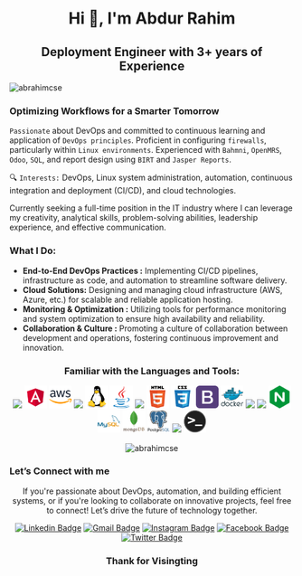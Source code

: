 <h1 align="center">Hi 👋, I'm Abdur Rahim</h1>
<h2 align="center">Deployment Engineer with 3+ years of Experience</h2>

<p align="left"> <img src="https://komarev.com/ghpvc/?username=abrahimcse&label=Profile%20views&color=0e75b6&style=flat" alt="abrahimcse" /> </p>

### Optimizing Workflows for a Smarter Tomorrow

`Passionate` about DevOps and committed to continuous learning and application of `DevOps principles`. Proficient in configuring `firewalls`, particularly within `Linux environments`. Experienced with `Bahmni`, `OpenMRS`, `Odoo`, `SQL`, and report design using `BIRT` and `Jasper Reports`.

🔍 `Interests:` DevOps, Linux system administration, automation, continuous integration and deployment (CI/CD), and cloud technologies.

Currently seeking a full-time position in the IT industry where I can leverage my creativity, analytical skills, problem-solving abilities, leadership experience, and effective communication.

### What I Do:
- **End-to-End DevOps Practices :** Implementing CI/CD pipelines, infrastructure as code, and automation to streamline software delivery.
- **Cloud Solutions:** Designing and managing cloud infrastructure (AWS, Azure, etc.) for scalable and reliable application hosting.
- **Monitoring & Optimization :** Utilizing tools for performance monitoring and system optimization to ensure high availability and reliability.
- **Collaboration & Culture :** Promoting a culture of collaboration between development and operations, fostering continuous improvement and innovation.

<h3 align="center">Familiar with the Languages and Tools:</h3>

<p align="center">
<div align="center">
<code><img height="40" src="https://www.vectorlogo.zone/logos/git-scm/git-scm-icon.svg" ></code>
<code><img height="40" src="https://raw.githubusercontent.com/github/explore/80688e429a7d4ef2fca1e82350fe8e3517d3494d/topics/angular/angular.png"></code>
<code><img height="40" src="https://raw.githubusercontent.com/devicons/devicon/master/icons/amazonwebservices/amazonwebservices-original-wordmark.svg" ></code>
<code><img height="40" src= "https://bashlogo.com/img/logo/jpg/full_colored_light.jpg"></code>
<code><img height="40" src= "https://raw.githubusercontent.com/devicons/devicon/master/icons/linux/linux-original.svg"></code>
<code><img height="40" src= "https://raw.githubusercontent.com/devicons/devicon/master/icons/java/java-original.svg"></code>
<code><img height="40" src= "https://www.vectorlogo.zone/logos/springio/springio-icon.svg"></code>
<code><img height="40" src= "https://raw.githubusercontent.com/devicons/devicon/master/icons/html5/html5-original-wordmark.svg"></code>
<code><img height="40" src="https://raw.githubusercontent.com/devicons/devicon/master/icons/css3/css3-original-wordmark.svg" ></code>
<code><img height="40" src= "https://raw.githubusercontent.com/github/explore/80688e429a7d4ef2fca1e82350fe8e3517d3494d/topics/bootstrap/bootstrap.png"></code>
<code><img height="40" src= "https://raw.githubusercontent.com/devicons/devicon/master/icons/docker/docker-original-wordmark.svg"></code>
<code><img height="40" src= "https://www.vectorlogo.zone/logos/jenkins/jenkins-icon.svg"></code>
<code><img height="40" src= "https://www.vectorlogo.zone/logos/kubernetes/kubernetes-icon.svg"></code>
<code><img height="40" src= "https://raw.githubusercontent.com/devicons/devicon/master/icons/nginx/nginx-original.svg"></code>
<code><img height="40" src= "https://raw.githubusercontent.com/devicons/devicon/master/icons/mysql/mysql-original-wordmark.svg"></code>
<code><img height="40" src="https://raw.githubusercontent.com/devicons/devicon/master/icons/mongodb/mongodb-original-wordmark.svg" ></code>
<code><img height="40" src= "https://raw.githubusercontent.com/devicons/devicon/master/icons/postgresql/postgresql-original-wordmark.svg"></code>
<code><img height="40" src= "https://www.vectorlogo.zone/logos/vagrantup/vagrantup-icon.svg"></code>
<code><img height="40" src= "https://raw.githubusercontent.com/github/explore/80688e429a7d4ef2fca1e82350fe8e3517d3494d/topics/terminal/terminal.png"></code>
</div></p>

<div align="center">
<p><img align="center" src="https://github-readme-stats.vercel.app/api/top-langs?username=abrahimcse&show_icons=true&locale=en&layout=compact" alt="abrahimcse" /></p>
</div>


### Let’s Connect with me
<div align="center">
  <p align="center">
If you're passionate about DevOps, automation, and building efficient systems, or if you're looking to collaborate on innovative projects, feel free to connect! Let’s drive the future of technology together.
	
   [![Linkedin Badge](https://img.shields.io/badge/-abrahimcse-blue?style=flat-square&logo=Linkedin&logoColor=white&link=https://www.linkedin.com/in/abrahimcse/)](https://www.linkedin.com/in/abrahimcse/) 
   [![Gmail Badge](https://img.shields.io/badge/-abrahimcse-c14438?style=flat-square&logo=Gmail&logoColor=white&link=mailto:abrahimcse@gmail.com)](mailto:abrahimcse@gmail.com)
   [![Instagram Badge](https://img.shields.io/badge/-abrahimcse-purple?style=flat&logo=instagram&logoColor=white&link=https://instagram.com/abrahimcse1/)](https://instagram.com/abrahimcse1/) 
   [![Facebook Badge](https://img.shields.io/badge/-abrahimcse-036be4?style=flat-square&logo=Facebook&logoColor=white&link=https://www.facebook.com/abrahimcse/)](https://www.facebook.com/abrahimcse/)
	[![Twitter Badge](https://img.shields.io/badge/-@abrahimcse-1ca0f1?style=flat-square&labelColor=1ca0f1&logo=twitter&logoColor=white&link=https://twitter.com/abrahimcse)](https://twitter.com/abrahimcse)
  </p>
</div>
<div align="center">
  
### Thank for Visingting

</div>

